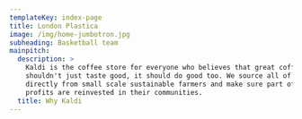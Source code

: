 ```yaml
---
templateKey: index-page
title: London Plastica
image: /img/home-jumbotron.jpg
subheading: Basketball team
mainpitch:
  description: >
    Kaldi is the coffee store for everyone who believes that great coffee
    shouldn't just taste good, it should do good too. We source all of our beans
    directly from small scale sustainable farmers and make sure part of the
    profits are reinvested in their communities.
  title: Why Kaldi
---
```


